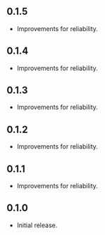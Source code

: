 ## 0.1.5
* Improvements for reliability.

## 0.1.4
* Improvements for reliability.

## 0.1.3
* Improvements for reliability.

## 0.1.2
* Improvements for reliability.

## 0.1.1
* Improvements for reliability.

## 0.1.0
* Initial release.
